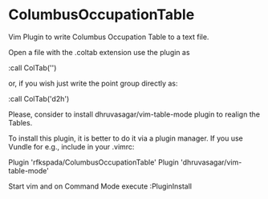 # ColumbusOccupationTable
Vim Plugin to write Columbus Occupation Table to a text file. 

Open a file with the .coltab extension use the plugin as

:call ColTab('') 

or, if you wish just write the point group directly as:

:call ColTab('d2h')

Please, consider to install dhruvasagar/vim-table-mode plugin to realign the Tables.

To install this plugin, it is better to do it via a plugin manager. If you use Vundle for e.g., include in your .vimrc:

Plugin 'rfkspada/ColumbusOccupationTable'
Plugin 'dhruvasagar/vim-table-mode'

Start vim and on Command Mode execute :PluginInstall
